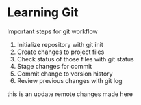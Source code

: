 # Learning Git

Important steps for git workflow 

1. Initialize repository with git init
2. Create changes to project files
3. Check status of those files with git status
4. Stage changes for commit 
5. Commit change to version history 
6. Review previous changes with git log

this is an update
remote changes made here 
